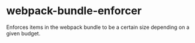 # webpack-bundle-enforcer
Enforces items in the webpack bundle to be a certain size depending on a given budget.

